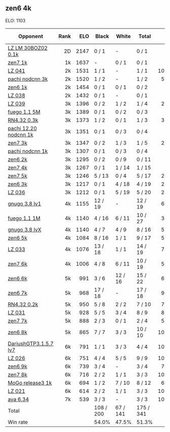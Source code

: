 ## zen6 4k ##

ELO: 1103

Opponent | Rank | ELO | Black | White | Total | Win rate
---------|-----:|----:|-------|-------|-------|-------:
[LZ LM 30BOZ02 0.1k](LZ%20LM%2030BOZ02%200.1k.md) | 2D | 2147 | 0 / 1 | - | 0 / 1 | 0.0%
[zen7 1k](zen7%201k.md) | 1k | 1637 | - | 0 / 1 | 0 / 1 | 0.0%
[LZ 041](LZ%20041.md) | 2k | 1531 | 1 / 1 | - | 1 / 1 | 100.0%
[pachi nodcnn 3k](pachi%20nodcnn%203k.md) | 2k | 1520 | 1 / 2 | - | 1 / 2 | 50.0%
[zen6 1k](zen6%201k.md) | 2k | 1454 | 0 / 1 | 0 / 1 | 0 / 2 | 0.0%
[LZ 038](LZ%20038.md) | 2k | 1432 | 0 / 1 | - | 0 / 1 | 0.0%
[LZ 039](LZ%20039.md) | 3k | 1396 | 0 / 2 | 1 / 2 | 1 / 4 | 25.0%
[fuego 1.1 5M](fuego%201.1%205M.md) | 3k | 1389 | 0 / 1 | 0 / 2 | 0 / 3 | 0.0%
[RN4.32 0.3k](RN4.32%200.3k.md) | 3k | 1373 | 1 / 2 | 0 / 1 | 1 / 3 | 33.3%
[pachi 12.20 nodcnn 1k](pachi%2012.20%20nodcnn%201k.md) | 3k | 1351 | 0 / 1 | 0 / 3 | 0 / 4 | 0.0%
[zen7 3k](zen7%203k.md) | 3k | 1347 | 0 / 2 | 1 / 3 | 1 / 5 | 20.0%
[pachi nodcnn 1k](pachi%20nodcnn%201k.md) | 3k | 1307 | 0 / 1 | 0 / 3 | 0 / 4 | 0.0%
[zen6 2k](zen6%202k.md) | 3k | 1295 | 0 / 2 | 0 / 9 | 0 / 11 | 0.0%
[zen7 4k](zen7%204k.md) | 3k | 1267 | 0 / 1 | 1 / 14 | 1 / 15 | 6.7%
[zen7 5k](zen7%205k.md) | 3k | 1246 | 5 / 13 | 0 / 4 | 5 / 17 | 29.4%
[zen6 3k](zen6%203k.md) | 3k | 1217 | 0 / 1 | 4 / 18 | 4 / 19 | 21.1%
[LZ 036](LZ%20036.md) | 3k | 1212 | 0 / 1 | 5 / 19 | 5 / 20 | 25.0%
[gnugo 3.8 lv1](gnugo%203.8%20lv1.md) | 4k | 1155 | 12 / 19 | - | 12 / 19 | 63.2%
[fuego 1.1 1M](fuego%201.1%201M.md) | 4k | 1140 | 4 / 16 | 6 / 11 | 10 / 27 | 37.0%
[gnugo 3.8 lvX](gnugo%203.8%20lvX.md) | 4k | 1140 | 4 / 7 | 4 / 9 | 8 / 16 | 50.0%
[zen6 5k](zen6%205k.md) | 4k | 1084 | 8 / 16 | 1 / 1 | 9 / 17 | 52.9%
[LZ 033](LZ%20033.md) | 4k | 1076 | 13 / 18 | 1 / 1 | 14 / 19 | 73.7%
[zen7 6k](zen7%206k.md) | 4k | 1006 | 4 / 8 | 6 / 11 | 10 / 19 | 52.6%
[zen6 6k](zen6%206k.md) | 5k | 991 | 3 / 6 | 12 / 16 | 15 / 22 | 68.2%
[zen6 7k](zen6%207k.md) | 5k | 968 | 17 / 18 | - | 17 / 18 | 94.4%
[RN4.32 0.2k](RN4.32%200.2k.md) | 5k | 950 | 5 / 8 | 2 / 2 | 7 / 10 | 70.0%
[LZ 031](LZ%20031.md) | 5k | 928 | 5 / 5 | 3 / 4 | 8 / 9 | 88.9%
[zen7 7k](zen7%207k.md) | 5k | 888 | 2 / 3 | 0 / 1 | 2 / 4 | 50.0%
[zen6 8k](zen6%208k.md) | 5k | 865 | 7 / 7 | 3 / 3 | 10 / 10 | 100.0%
[DariushGTP3.1.5.7 lv7](DariushGTP3.1.5.7%20lv7.md) | 6k | 791 | 1 / 1 | 3 / 3 | 4 / 4 | 100.0%
[LZ 026](LZ%20026.md) | 6k | 751 | 4 / 4 | 5 / 5 | 9 / 9 | 100.0%
[zen6 9k](zen6%209k.md) | 6k | 739 | 3 / 4 | - | 3 / 4 | 75.0%
[zen7 8k](zen7%208k.md) | 6k | 716 | 2 / 2 | 1 / 1 | 3 / 3 | 100.0%
[MoGo release3 1k](MoGo%20release3%201k.md) | 6k | 694 | 1 / 2 | 7 / 10 | 8 / 12 | 66.7%
[LZ 021](LZ%20021.md) | 6k | 614 | 2 / 2 | 1 / 1 | 3 / 3 | 100.0%
[aya 6.34](aya%206.34.md) | 7k | 539 | 3 / 3 | - | 3 / 3 | 100.0%
Total | | | 108 / 200 | 67 / 141 | 175 / 341 | 
Win rate| | | 54.0% | 47.5% | 51.3% | 
